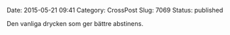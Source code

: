 Date: 2015-05-21 09:41
Category: CrossPost
Slug: 7069
Status: published

Den vanliga drycken som ger bättre abstinens.

